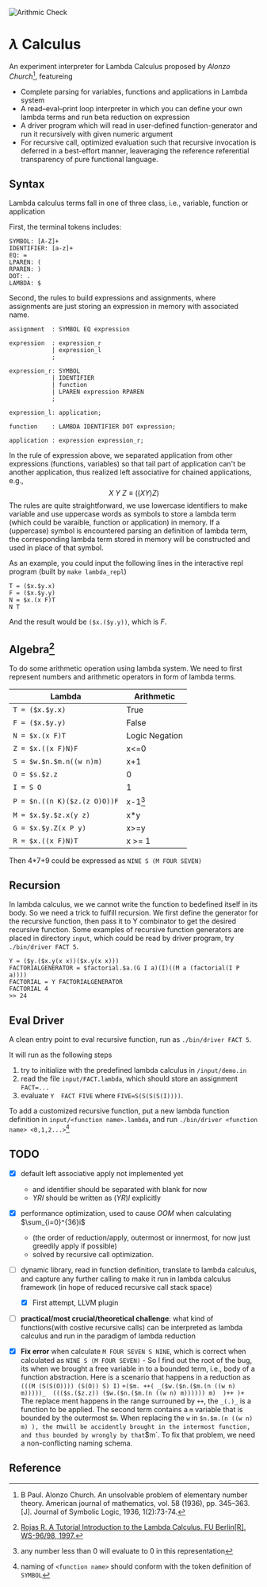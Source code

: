 ![Arithmic Check](https://github.com/YHN-ice/LambdaCalculusParser/actions/workflows/c-cpp.yml/badge.svg?event=push)

# $\lambda$ Calculus

An experiment interpreter for Lambda Calculus proposed by *Alonzo Church*[^1], featureing

+ Complete parsing for variables, functions and applications in Lambda system
+ A read–eval–print loop interpreter in which you can define your own lambda terms and run beta reduction on expression
+ A driver program which will read in user-defined function-generator and run it recursively with given numeric argument
+ For recursive call, optimized evaluation such that recursive invocation is deferred in a best-effort manner, leaveraging the reference referential transparency of pure functional language.

## Syntax

Lambda calculus terms fall in one of three class, i.e., variable, function or application

First, the terminal tokens includes:

```
SYMBOL: [A-Z]+
IDENTIFIER: [a-z]+
EQ: =
LPAREN: (
RPAREN: )
DOT: .
LAMBDA: $
```



Second, the rules to build expressions and assignments, where assignments are just storing an expression in memory with associated name.

```
assignment  : SYMBOL EQ expression

expression  : expression_r
            | expression_l 
            ;
            
expression_r: SYMBOL 
            | IDENTIFIER 
            | function
            | LPAREN expression RPAREN
            ;

expression_l: application;

function    : LAMBDA IDENTIFIER DOT expression;

application : expression expression_r;
```



In the rule of expression above, we separated application from other expressions (functions, variables) so that tail part of application can't be another application, thus realized left associative for chained applications, e.g.,
$$
X\ Y\ Z \equiv ((X Y) Z)
$$
The rules are quite straightforward, we use lowercase identifiers to make variable and use uppercase words as symbols to store a lambda term (which could be varaible, function or application) in memory. If a (uppercase) symbol is encountered parsing an definition of lambda term, the corresponding lambda term stored in memory will be constructed and used in place of that symbol.

As an example, you could input the following lines in the interactive repl program (built by `make lambda_repl`)

```
T = ($x.$y.x)
F = ($x.$y.y)
N = $x.(x F)T
N T
```

And the result would be `($x.($y.y))`, which is $F$.

## Algebra[^2]

To do some arithmetic operation using lambda system. We need to first represent numbers and arithmetic operators in form of lambda terms.

| Lambda                                                       | Arithmetic |
| ------------------------------------------------------------ | ---------- |
| `T = ($x.$y.x)`                                           | True |
| `F = ($x.$y.y)`  | False |
| `N = $x.(x F)T`                                                             | Logic Negation |
|`Z = $x.((x F)N)F`|x<=0|
|`S = $w.$n.$m.n((w n)m)`|x+1|
|`O = $s.$z.z`|0|
|`I = S O `|1|
|`P = $n.((n K)($z.(z O)O))F`|x-1[^3]|
|`M = $x.$y.$z.x(y z)`|x*y|
|`G = $x.$y.Z(x P y)`|x>=y|
|`R = $x.((x F)N)T`|x >= 1|

Then 4*7+9 could be expressed as `NINE S (M FOUR SEVEN) `

## Recursion

In lambda calculus, we we cannot write the function to bedefined itself in its body. So we need a trick to fulfill recursion. We first define the generator for the recursive function, then pass it to Y combinator to get the desired recursive function. Some examples of recursive function generators are placed in directory `input`, which could be read by driver program, try `./bin/driver FACT 5`. 

```
Y = ($y.($x.y(x x))($x.y(x x)))
FACTORIALGENERATOR = $factorial.$a.(G I a)(I)((M a (factorial(I P a))))
FACTORIAL = Y FACTORIALGENERATOR
FACTORIAL 4
>> 24
```

## Eval Driver

A clean entry point to eval recursive function, run as `./bin/driver FACT 5`.

It will run as the following steps 

1. try to initialize with the predefined lambda calculus in `/input/demo.in`
2. read the file `input/FACT.lambda`, which should store an assignment `FACT=...`
3. evaluate  `Y  FACT FIVE` where `FIVE=S(S(S(S(I))))`. 

To add a customized recursive function, put a new lambda function definition in `input/<function name>.lambda`, and run `./bin/driver <function name> <0,1,2...>`[^4]

## TODO

- [x] default left associative apply not implemented yet
  - and identifier should be separated with blank for now
  - $Y R I$ should be written as $(Y R) I$ explicitly

- [x] performance optimization, used to cause _OOM_ when calculating $\sum_{i=0}^{36}i$
  - (the order of reduction/apply, outermost or innermost, for now just greedily apply if possible)
  - solved by recursive call optimization.
- [ ] dynamic library, read in function definition, translate to lambda calculus, and capture any further calling to make it run in lambda calculus framework (in hope of reduced recursive call stack space)
  - [x] First attempt, LLVM plugin

- [ ] **practical/most crucial/theoretical challenge**: what kind of functions(with costive recursive calls) can be interpreted as lambda calculus and run in the paradigm of lambda reduction

- [x] **Fix error** when calculate `M FOUR SEVEN S NINE`, which is correct when calculated as  `NINE S (M FOUR SEVEN)`
      - So I find out the root of the bug, its when we brought a free variable in to a bounded term, i.e., body of a function abstraction. Here is a scenario that happens in a reduction as `(((M (S(S(O)))) (S(O)) S) I)`
        ```+($m. ++( _($w.($n.($m.(n ((w n) m)))))_  ((($s.($z.z)) ($w.($n.($m.(n ((w n) m)))))) m)  )++ )+ ```
        The replace ment happens in the range surrouned by `++`, the `_(.)_` is a function to be applied. The second term contains a `m` variable that is bounded by the outermost `$m`. When replacing the `w` in `$n.$m.(n ((w n) m) ), the `m` will be accidently brought in the intermost function, and thus bounded by wrongly by that `$m`. To fix that problem, we need a non-conflicting naming schema.

## Reference

[^1]: B Paul. Alonzo Church. An unsolvable problem of elementary number theory. American journal of mathematics, vol. 58 (1936), pp. 345–363.[J]. Journal of Symbolic Logic, 1936, 1(2):73-74.
[^2]: [Rojas R. A Tutorial Introduction to the Lambda Calculus. FU Berlin[R]. WS-96/98, 1997.](https://personal.utdallas.edu/~gupta/courses/apl/lambda.pdf)
[^3]: any number less than 0 will evaluate to 0 in this representation
[^4]:  naming of `<function name>` should conform with the token definition of `SYMBOL`
